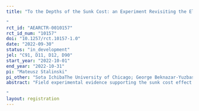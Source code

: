 ```yaml
---
title: "To the Depths of the Sunk Cost: an Experiment Revisiting the Elusive Fallacy (Field Study)
"
rct_id: "AEARCTR-0010157"
rct_id_num: "10157"
doi: "10.1257/rct.10157-1.0"
date: "2022-09-30"
status: "in_development"
jel: "C91, D11, D12, D90"
start_year: "2022-10-01"
end_year: "2022-10-31"
pi: "Mateusz Stalinski"
pi_other: "Sota IchibaThe University of Chicago; George Beknazar-YuzbashevColumbia University "
abstract: "Field experimental evidence supporting the sunk cost effect is scarce and suffers from identification issues. We illuminate this topic by designing an experiment that exogenously varies the temporal cost of watching a YouTube video, to see how it affects user engagement. We randomize whether the time until a pre-video ad becomes skippable is shortened, normal, or extended. This allows us to test not only for the existence of the sunk cost effect, but also its asymmetry in the gain/loss region. 
"
layout: registration
---
```


